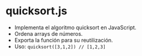 # quicksort.js

- Implementa el algoritmo quicksort en JavaScript.
- Ordena arrays de números.
- Exporta la función para su reutilización.
- Uso: `quicksort([3,1,2]) // [1,2,3]`
